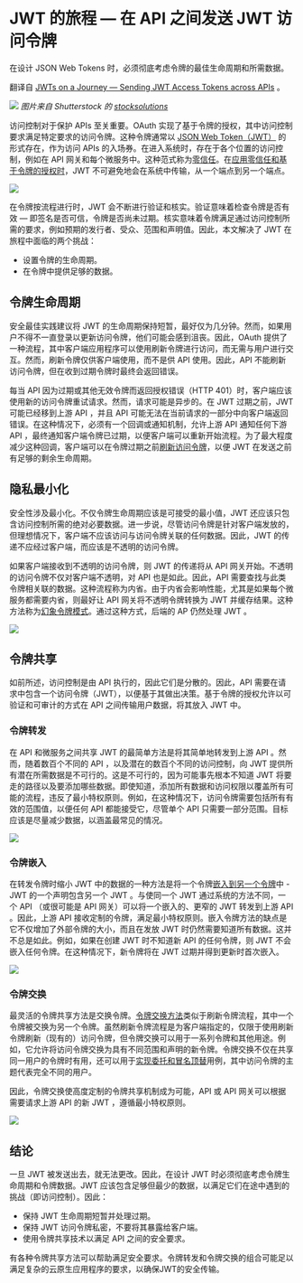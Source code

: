 # JWT 的旅程 — 在 API 之间发送 JWT 访问令牌

在设计 JSON Web Tokens 时，必须彻底考虑令牌的最佳生命周期和所需数据。

翻译自 [JWTs on a Journey — Sending JWT Access Tokens across APIs](https://thenewstack.io/jwts-on-a-journey-sending-jwt-access-tokens-across-apis/) 。

![](https://cdn.thenewstack.io/media/2023/07/6bc12bce-token1-1024x683.jpg)
*图片来自 Shutterstock 的 [stocksolutions](https://www.shutterstock.com/g/stocksolutions)*

访问控制对于保护 APIs 至关重要。OAuth 实现了基于令牌的授权，其中访问控制要求满足特定要求的访问令牌。这种令牌通常以 [JSON Web Token（JWT）](https://thenewstack.io/jwts-connecting-the-dots-why-when-and-how/) 的形式存在，作为访问 APIs 的入场券。在进入系统时，存在于各个位置的访问控制，例如在 API 网关和每个微服务中。这种范式称为[零信任](https://thenewstack.io/what-is-zero-trust-security/)。在[应用零信任和基于令牌的授权时](https://curity.io/resources/learn/zero-trust-overview/)，JWT 不可避免地会在系统中传输，从一个端点到另一个端点。

![](https://cdn.thenewstack.io/media/2023/07/4343ab77-image1.png)

在令牌按流程进行时，JWT 会不断进行验证和核实。验证意味着检查令牌是否有效 — 即签名是否可信，令牌是否尚未过期。核实意味着令牌满足通过访问控制所需的要求，例如预期的发行者、受众、范围和声明值。因此，本文解决了 JWT 在旅程中面临的两个挑战：

- 设置令牌的生命周期。
- 在令牌中提供足够的数据。

## 令牌生命周期

安全最佳实践建议将 JWT 的生命周期保持短暂，最好仅为几分钟。然而，如果用户不得不一直登录以更新访问令牌，他们可能会感到沮丧。因此，OAuth 提供了一种流程，其中客户端应用程序可以使用刷新令牌进行访问，而无需与用户进行交互。然而，刷新令牌仅供客户端使用，而不是供 API 使用。因此，API 不能刷新访问令牌，但在收到过期令牌时最终会返回错误。

每当 API 因为过期或其他无效令牌而返回授权错误（HTTP 401）时，客户端应该使用新的访问令牌重试请求。然而，请求可能是异步的。在 JWT 过期之前，JWT 可能已经移到上游 API ，并且 API 可能无法在当前请求的一部分中向客户端返回错误。在这种情况下，必须有一个回调或通知机制，允许上游 API 通知任何下游 API ，最终通知客户端令牌已过期，以便客户端可以重新开始流程。为了最大程度减少这种回调，客户端可以在令牌过期之前[刷新访问令牌](https://curity.io/resources/learn/oauth-refresh/)，以便 JWT 在发送之前有足够的剩余生命周期。

## 隐私最小化

安全性涉及最小化。不仅令牌生命周期应该是可接受的最小值，JWT 还应该只包含访问控制所需的绝对必要数据。进一步说，尽管访问令牌是针对客户端发放的，但理想情况下，客户端不应该访问与访问令牌关联的任何数据。因此，JWT 的传递不应经过客户端，而应该是不透明的访问令牌。

如果客户端接收到不透明的访问令牌，则 JWT 的传递将从 API 网关开始。不透明的访问令牌不仅对客户端不透明，对 API 也是如此。因此，API 需要查找与此类令牌相关联的数据。这种流程称为内省。由于内省会影响性能，尤其是如果每个微服务都需要内省，则最好让 API 网关将不透明令牌转换为 JWT 并缓存结果。这种方法称为[幻象令牌模式](https://curity.io/resources/learn/phantom-token-pattern/)。通过这种方式，后端的 AP 仍然处理 JWT 。

![](https://cdn.thenewstack.io/media/2023/07/e444a42a-image2a.png)

## 令牌共享

如前所述，访问控制是由 API 执行的，因此它们是分散的。因此，API 需要在请求中包含一个访问令牌（JWT），以便基于其做出决策。基于令牌的授权允许以可验证和可审计的方式在 API 之间传输用户数据，将其放入 JWT 中。

### 令牌转发

在 API 和微服务之间共享 JWT 的最简单方法是将其简单地转发到上游 API 。然而，随着数百个不同的 API ，以及潜在的数百个不同的访问控制，向 JWT 提供所有潜在所需数据是不可行的。这是不可行的，因为可能事先根本不知道 JWT 将要走的路径以及要添加哪些数据。即使知道，添加所有数据和访问权限以覆盖所有可能的流程，违反了最小特权原则。例如，在这种情况下，访问令牌需要包括所有有效的范围值，以便任何 API 都能接受它，尽管单个 API 只需要一部分范围。目标应该是尽量减少数据，以涵盖最常见的情况。

![](https://cdn.thenewstack.io/media/2023/07/a79fec0a-image3.png)

### 令牌嵌入

在转发令牌时缩小 JWT 中的数据的一种方法是将一个令牌[嵌入到另一个令牌](https://curity.io/resources/learn/token-sharing/#embedding-a-token)中 - JWT 的一个声明包含另一个 JWT 。与使同一个 JWT 通过系统的方法不同，一个 API （或很可能是 API 网关）可以将一个嵌入的、更窄的 JWT 转发到上游 API 。因此，上游 API 接收定制的令牌，满足最小特权原则。嵌入令牌方法的缺点是它不仅增加了外部令牌的大小，而且在发放 JWT 时仍然需要知道所有数据。这并不总是如此。例如，如果在创建 JWT 时不知道新 API 的任何令牌，则 JWT 不会嵌入任何令牌。在这种情况下，新令牌将在 JWT 过期并得到更新时首次嵌入。

![](https://cdn.thenewstack.io/media/2023/07/3f738133-image4a.png)

### 令牌交换

最灵活的令牌共享方法是交换令牌。[令牌交换方法](https://curity.io/resources/learn/token-sharing/#exchanging-a-token)类似于刷新令牌流程，其中一个令牌被交换为另一个令牌。虽然刷新令牌流程是为客户端指定的，仅限于使用刷新令牌刷新（现有的）访问令牌，但令牌交换可以用于一系列令牌和其他用途。例如，它允许将访问令牌交换为具有不同范围和声明的新令牌。令牌交换不仅在共享同一用户的令牌时有用，还可以用于[实现委托和冒名顶替](https://curity.io/resources/learn/impersonation-flow-approaches/)用例，其中访问令牌的主题代表完全不同的用户。

因此，令牌交换使高度定制的令牌共享机制成为可能，API 或 API 网关可以根据需要请求上游 API 的新 JWT ，遵循最小特权原则。

![](https://cdn.thenewstack.io/media/2023/07/f59af710-image5.png)

## 结论

一旦 JWT 被发送出去，就无法更改。因此，在设计 JWT 时必须彻底考虑令牌生命周期和令牌数据。JWT 应该包含足够但最少的数据，以满足它们在途中遇到的挑战（即访问控制）。因此：

- 保持 JWT 生命周期短暂并处理过期。
- 保持 JWT 访问令牌私密，不要将其暴露给客户端。
- 使用令牌共享技术以满足 API 之间的安全要求。

有各种令牌共享方法可以帮助满足安全要求。令牌转发和令牌交换的组合可能足以满足复杂的云原生应用程序的要求，以确保JWT的安全传输。